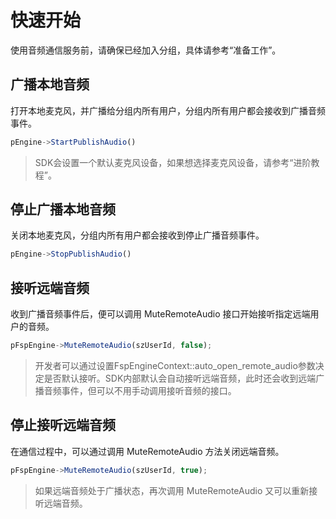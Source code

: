 # 快速开始

使用音频通信服务前，请确保已经加入分组，具体请参考“准备工作”。


## 广播本地音频

打开本地麦克风，并广播给分组内所有用户，分组内所有用户都会接收到广播音频事件。

```js
pEngine->StartPublishAudio()
```

> SDK会设置一个默认麦克风设备，如果想选择麦克风设备，请参考“进阶教程”。


## 停止广播本地音频

关闭本地麦克风，分组内所有用户都会接收到停止广播音频事件。

```js
pEngine->StopPublishAudio()
```


## 接听远端音频

收到广播音频事件后，便可以调用 MuteRemoteAudio 接口开始接听指定远端用户的音频。

```js
pFspEngine->MuteRemoteAudio(szUserId, false);
```

> 开发者可以通过设置FspEngineContext::auto_open_remote_audio参数决定是否默认接听。SDK内部默认会自动接听远端音频，此时还会收到远端广播音频事件，但可以不用手动调用接听音频的接口。


## 停止接听远端音频

在通信过程中，可以通过调用 MuteRemoteAudio 方法关闭远端音频。

```js
pFspEngine->MuteRemoteAudio(szUserId, true);
```

> 如果远端音频处于广播状态，再次调用 MuteRemoteAudio 又可以重新接听远端音频。